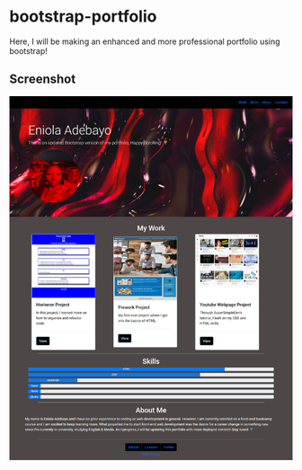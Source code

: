 # bootstrap-portfolio
Here, I will be making an enhanced and more professional portfolio using bootstrap! 

## Screenshot

![](2022-12-18-19-49-39.png)
